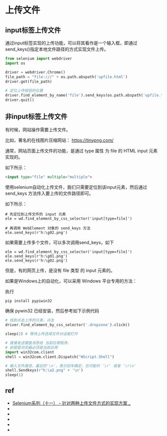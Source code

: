 # 上传文件



## input标签上传文件

通过input标签实现的上传功能，可以将其看作是一个输入框，即通过send_keys()指定本地文件路径的方式实现文件上传。

```py
from selenium import webdriver
import os

driver = webdriver.Chrome()
file_path = "file:///" + os.path.abspath('upfile.html')
driver.get(file_path)
 
# 定位上传按钮的位置
driver.find_element_by_name('file').send_keys(os.path.abspath('upfile.txt'))
driver.quit()
```


## 非input标签上传文件
有时候，网站操作需要上传文件。

比如，著名的在线图片压缩网站： https://tinypng.com/

通常，网站页面上传文件的功能，是通过 type 属性 为 file 的 HTML input 元素实现的。

如下所示：
```HTML
<input type="file" multiple="multiple">
```
使用selenium自动化上传文件，我们只需要定位到该input元素，然后通过 send_keys 方法传入要上传的文件路径即可。

如下所示：
```PY
# 先定位到上传文件的 input 元素
ele = wd.find_element_by_css_selector('input[type=file]')

# 再调用 WebElement 对象的 send_keys 方法
ele.send_keys(r'h:\g02.png')
```
如果需要上传多个文件，可以多次调用send_keys，如下
```PY
ele = wd.find_element_by_css_selector('input[type=file]')
ele.send_keys(r'h:\g01.png')
ele.send_keys(r'h:\g02.png')
```
但是，有的网页上传，是没有 file 类型 的 input 元素的。

如果是Windows上的自动化，可以采用 Windows 平台专用的方法：


执行
```py
pip install pypiwin32
```

确保 pywin32 已经安装，然后参考如下示例代码
```py
# 找到点击上传的元素，点击
driver.find_element_by_css_selector('.dropzone').click()

sleep(2) # 等待上传选择文件对话框打开

# 直接发送键盘消息给 当前应用程序，
# 前提是浏览器必须是当前应用
import win32com.client
shell = win32com.client.Dispatch("WScript.Shell")

# 输入文件路径，最后的'\n'，表示回车确定，也可能时 '\r' 或者 '\r\n'
shell.Sendkeys(r"h:\a2.png" + '\n')
sleep(1)
```




## ref
* [Selenium系列（十一） - 针对两种上传文件方式的实现方案 _](https://www.cnblogs.com/poloyy/p/12607930.html)
* []()
* []()
* []()
* []()
* []()

